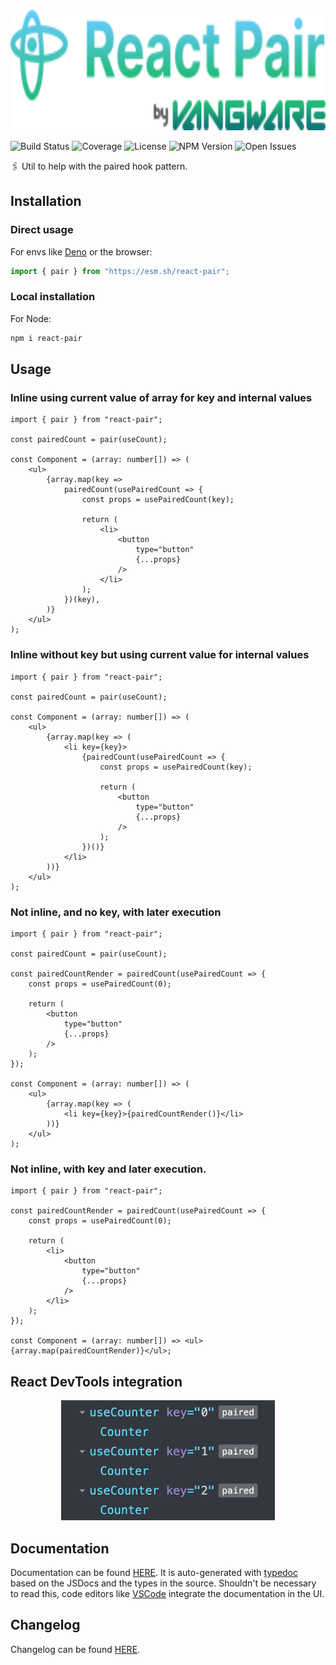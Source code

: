 <img alt="Vangware's React Pair" src="./logo.svg" height="192" />

![Build Status][build-status-badge] ![Coverage][coverage-badge]
![License][license-badge] ![NPM Version][npm-version-badge]
![Open Issues][open-issues-badge]

🖇️ Util to help with the paired hook pattern.

## Installation

### Direct usage

For envs like [Deno][deno] or the browser:

```js
import { pair } from "https://esm.sh/react-pair";
```

### Local installation

For Node:

```sh
npm i react-pair
```

## Usage

### Inline using current value of array for key and internal values

```tsx
import { pair } from "react-pair";

const pairedCount = pair(useCount);

const Component = (array: number[]) => (
	<ul>
		{array.map(key =>
			pairedCount(usePairedCount => {
				const props = usePairedCount(key);

				return (
					<li>
						<button
							type="button"
							{...props}
						/>
					</li>
				);
			})(key),
		)}
	</ul>
);
```

### Inline without key but using current value for internal values

```tsx
import { pair } from "react-pair";

const pairedCount = pair(useCount);

const Component = (array: number[]) => (
	<ul>
		{array.map(key => (
			<li key={key}>
				{pairedCount(usePairedCount => {
					const props = usePairedCount(key);

					return (
						<button
							type="button"
							{...props}
						/>
					);
				})()}
			</li>
		))}
	</ul>
);
```

### Not inline, and no key, with later execution

```tsx
import { pair } from "react-pair";

const pairedCount = pair(useCount);

const pairedCountRender = pairedCount(usePairedCount => {
	const props = usePairedCount(0);

	return (
		<button
			type="button"
			{...props}
		/>
	);
});

const Component = (array: number[]) => (
	<ul>
		{array.map(key => (
			<li key={key}>{pairedCountRender()}</li>
		))}
	</ul>
);
```

### Not inline, with key and later execution.

```tsx
import { pair } from "react-pair";

const pairedCountRender = pairedCount(usePairedCount => {
	const props = usePairedCount(0);

	return (
		<li>
			<button
				type="button"
				{...props}
			/>
		</li>
	);
});

const Component = (array: number[]) => <ul>{array.map(pairedCountRender)}</ul>;
```

## React DevTools integration

<center>
	<img alt="React DevTools screenshot" src="./devtools.png" height="192" />
</center>

## Documentation

Documentation can be found [HERE][documentation]. It is auto-generated with
[typedoc][typedoc] based on the JSDocs and the types in the source. Shouldn't be
necessary to read this, code editors like [VSCode][vscode] integrate the
documentation in the UI.

## Changelog

Changelog can be found [HERE][changelog].

<!-- Reference -->

[build-status-badge]:
	https://img.shields.io/github/workflow/status/vangware/react-pair/Test%20&%20Coverage.svg?style=for-the-badge&labelColor=666&color=2b7&link=https://github.com/vangware/react-pair/actions
[changelog]: https://github.com/vangware/react-pair/blob/main/CHANGELOG.md
[coverage-badge]:
	https://img.shields.io/coveralls/github/vangware/react-pair.svg?style=for-the-badge&labelColor=666&color=2b7&link=https://coveralls.io/github/vangware/react-pair
[deno]: https://deno.land/
[documentation]: https://react-pair.vangware.com
[license-badge]:
	https://img.shields.io/npm/l/react-pair.svg?style=for-the-badge&labelColor=666&color=2b7&link=https://github.com/vangware/react-pair/blob/main/LICENSE
[npm-version-badge]:
	https://img.shields.io/npm/v/react-pair.svg?style=for-the-badge&labelColor=666&color=2b7&link=https://npm.im/react-pair
[open-issues-badge]:
	https://img.shields.io/github/issues/vangware/react-pair.svg?style=for-the-badge&labelColor=666&color=2b7&link=https://github.com/vangware/react-pair/issues
[typedoc]: https://typedoc.org/
[vangware]: https://vangware.com
[vscode]: https://code.visualstudio.com/
